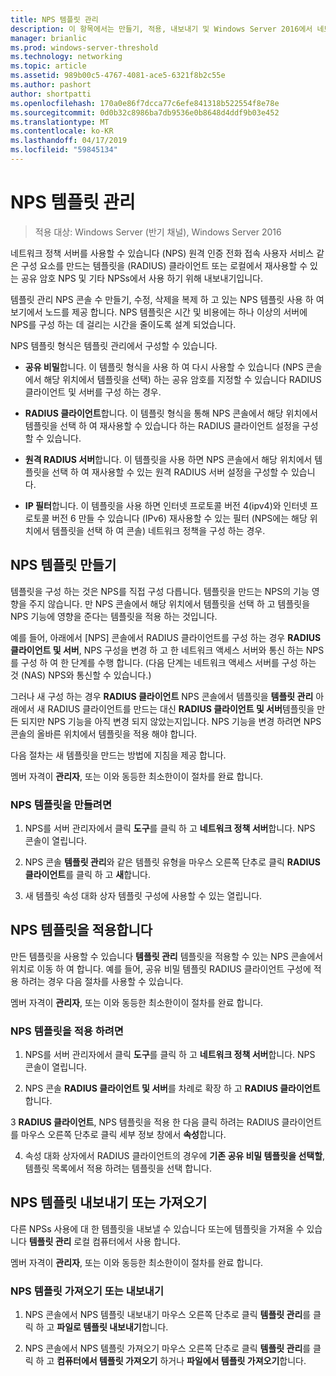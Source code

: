 ```yaml
---
title: NPS 템플릿 관리
description: 이 항목에서는 만들기, 적용, 내보내기 및 Windows Server 2016에서 네트워크 정책 서버의 NPS 템플릿을 가져오는 방법에 지침을 제공 합니다.
manager: brianlic
ms.prod: windows-server-threshold
ms.technology: networking
ms.topic: article
ms.assetid: 989b00c5-4767-4081-ace5-6321f8b2c55e
ms.author: pashort
author: shortpatti
ms.openlocfilehash: 170a0e86f7dcca77c6efe841318b522554f8e78e
ms.sourcegitcommit: 0d0b32c8986ba7db9536e0b8648d4ddf9b03e452
ms.translationtype: MT
ms.contentlocale: ko-KR
ms.lasthandoff: 04/17/2019
ms.locfileid: "59845134"
---
```

# <a name="manage-nps-templates"></a>NPS 템플릿 관리

>적용 대상: Windows Server (반기 채널), Windows Server 2016

네트워크 정책 서버를 사용할 수 있습니다 \(NPS\) 원격 인증 전화 접속 사용자 서비스 같은 구성 요소를 만드는 템플릿을 \(RADIUS\) 클라이언트 또는 로컬에서 재사용할 수 있는 공유 암호 NPS 및 기타 NPSs에서 사용 하기 위해 내보내기입니다. 

템플릿 관리 NPS 콘솔 수 만들기, 수정, 삭제을 복제 하 고 있는 NPS 템플릿 사용 하 여 보기에서 노드를 제공 합니다. NPS 템플릿은 시간 및 비용에는 하나 이상의 서버에 NPS를 구성 하는 데 걸리는 시간을 줄이도록 설계 되었습니다.

NPS 템플릿 형식은 템플릿 관리에서 구성할 수 있습니다.

- **공유 비밀**합니다. 이 템플릿 형식을 사용 하 여 다시 사용할 수 있습니다 (NPS 콘솔에서 해당 위치에서 템플릿을 선택) 하는 공유 암호를 지정할 수 있습니다 RADIUS 클라이언트 및 서버를 구성 하는 경우. 

- **RADIUS 클라이언트**합니다. 이 템플릿 형식을 통해 NPS 콘솔에서 해당 위치에서 템플릿을 선택 하 여 재사용할 수 있습니다 하는 RADIUS 클라이언트 설정을 구성할 수 있습니다.

- **원격 RADIUS 서버**합니다. 이 템플릿을 사용 하면 NPS 콘솔에서 해당 위치에서 템플릿을 선택 하 여 재사용할 수 있는 원격 RADIUS 서버 설정을 구성할 수 있습니다. 

- **IP 필터**합니다. 이 템플릿을 사용 하면 인터넷 프로토콜 버전 4(ipv4)와 인터넷 프로토콜 버전 6 만들 수 있습니다 \(IPv6\) 재사용할 수 있는 필터 \(NPS에는 해당 위치에서 템플릿을 선택 하 여 콘솔\) 네트워크 정책을 구성 하는 경우.

## <a name="create-an-nps-template"></a>NPS 템플릿 만들기

템플릿을 구성 하는 것은 NPS를 직접 구성 다릅니다. 템플릿을 만드는 NPS의 기능 영향을 주지 않습니다. 만 NPS 콘솔에서 해당 위치에서 템플릿을 선택 하 고 템플릿을 NPS 기능에 영향을 준다는 템플릿을 적용 하는 것입니다. 

예를 들어, 아래에서 [NPS] 콘솔에서 RADIUS 클라이언트를 구성 하는 경우 **RADIUS 클라이언트 및 서버**, NPS 구성을 변경 하 고 한 네트워크 액세스 서버와 통신 하는 NPS를 구성 하 여 한 단계를 수행 합니다. \(다음 단계는 네트워크 액세스 서버를 구성 하는 것 \(NAS\) NPS와 통신할 수 있습니다.\) 

그러나 새 구성 하는 경우 **RADIUS 클라이언트** NPS 콘솔에서 템플릿을 **템플릿 관리** 아래에서 새 RADIUS 클라이언트를 만드는 대신 **RADIUS 클라이언트 및 서버**템플릿을 만든 되지만 NPS 기능을 아직 변경 되지 않았는지입니다. NPS 기능을 변경 하려면 NPS 콘솔의 올바른 위치에서 템플릿을 적용 해야 합니다.

다음 절차는 새 템플릿을 만드는 방법에 지침을 제공 합니다.

멤버 자격이 **관리자**, 또는 이와 동등한 최소한이이 절차를 완료 합니다.

### <a name="to-create-an-nps-template"></a>NPS 템플릿을 만들려면


1. NPS를 서버 관리자에서 클릭 **도구**를 클릭 하 고 **네트워크 정책 서버**합니다. NPS 콘솔이 열립니다. 

2. NPS 콘솔 **템플릿 관리**와 같은 템플릿 유형을 마우스 오른쪽 단추로 클릭 **RADIUS 클라이언트**를 클릭 하 고 **새**합니다.

3. 새 템플릿 속성 대화 상자 템플릿 구성에 사용할 수 있는 열립니다.

## <a name="apply-an-nps-template"></a>NPS 템플릿을 적용합니다

만든 템플릿을 사용할 수 있습니다 **템플릿 관리** 템플릿을 적용할 수 있는 NPS 콘솔에서 위치로 이동 하 여 합니다. 예를 들어, 공유 비밀 템플릿 RADIUS 클라이언트 구성에 적용 하려는 경우 다음 절차를 사용할 수 있습니다.

멤버 자격이 **관리자**, 또는 이와 동등한 최소한이이 절차를 완료 합니다.

### <a name="to-apply-an-nps-template"></a>NPS 템플릿을 적용 하려면

1. NPS를 서버 관리자에서 클릭 **도구**를 클릭 하 고 **네트워크 정책 서버**합니다. NPS 콘솔이 열립니다.

2. NPS 콘솔 **RADIUS 클라이언트 및 서버**를 차례로 확장 하 고 **RADIUS 클라이언트**합니다.

3 **RADIUS 클라이언트**, NPS 템플릿을 적용 한 다음 클릭 하려는 RADIUS 클라이언트를 마우스 오른쪽 단추로 클릭 세부 정보 창에서 **속성**합니다.

4. 속성 대화 상자에서 RADIUS 클라이언트의 경우에 **기존 공유 비밀 템플릿을 선택할**, 템플릿 목록에서 적용 하려는 템플릿을 선택 합니다.

## <a name="export-or-import-nps-templates"></a>NPS 템플릿 내보내기 또는 가져오기

다른 NPSs 사용에 대 한 템플릿을 내보낼 수 있습니다 또는에 템플릿을 가져올 수 있습니다 **템플릿 관리** 로컬 컴퓨터에서 사용 합니다. 

멤버 자격이 **관리자**, 또는 이와 동등한 최소한이이 절차를 완료 합니다.

### <a name="to-export-or-import-nps-templates"></a>NPS 템플릿 가져오기 또는 내보내기

1. NPS 콘솔에서 NPS 템플릿 내보내기 마우스 오른쪽 단추로 클릭 **템플릿 관리**를 클릭 하 고 **파일로 템플릿 내보내기**합니다.

2. NPS 콘솔에서 NPS 템플릿 가져오기 마우스 오른쪽 단추로 클릭 **템플릿 관리**를 클릭 하 고 **컴퓨터에서 템플릿 가져오기** 하거나 **파일에서 템플릿 가져오기**합니다.


